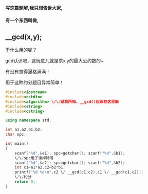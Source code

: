 #### 写这篇题解,我只想告诉大家,

#### 有一个东西叫做,


## \_\_gcd(x,y);

干什么用的呢？

gcd认识吧，这玩意儿就是求x,y的最大公约数的~

有没有觉得逼格满满！

用于这种约分题目异常简单！


``` cpp
#include<iostream>
#include<cstdio>
#include<algorithm> \/\/就我所知，__gcd()应该在这里面
#include<string>
#include<cstring>

using namespace std;

int a1,a2,b1,b2;
char spc;

int main()
{
    scanf("%d",&a1); spc=getchar(); scanf("%d",&b1); 
    \/\/spc用于读掉除号
    scanf("%d",&a2); spc=getchar(); scanf("%d",&b2);
    int c1=a1*a2,c2=b2*b1;
    printf("%d %d\n",c2 \/ __gcd(c1,c2),c1 \/ __gcd(c1,c2)); 
    \/\/约分
    return 0;
}

```